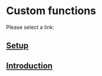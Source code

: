 # Custom functions

Please select a link: 

## [Setup](setup.md)
## [Introduction](custom-functions.md)




